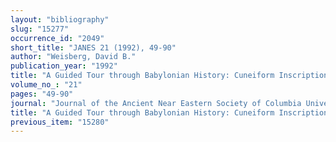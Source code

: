 ```yaml
---
layout: "bibliography"
slug: "15277"
occurrence_id: "2049"
short_title: "JANES 21 (1992), 49-90"
author: "Weisberg, David B."
publication_year: "1992"
title: "A Guided Tour through Babylonian History: Cuneiform Inscriptions in the Cincinnati Art Museum"
volume_no_: "21"
pages: "49-90"
journal: "Journal of the Ancient Near Eastern Society of Columbia University"
title: "A Guided Tour through Babylonian History: Cuneiform Inscriptions in the Cincinnati Art Museum"
previous_item: "15280"
---
```

